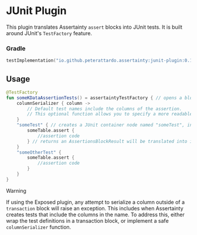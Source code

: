 # JUnit Plugin

This plugin translates Assertainty `assert` blocks into JUnit tests.
It is built around JUnit's `TestFactory` feature.

### Gradle

```Kotlin
testImplementation("io.github.peterattardo.assertainty:junit-plugin:0.1.0")
```

## Usage

```Kotlin
@TestFactory
fun someKDataAssertionTests() = assertaintyTestFactory { // opens a block with a `TestFactoryScope` receiver
    columnSerializer { column ->
        // Default test names include the columns of the assertion. 
        // This optional function allows you to specify a more readable string representation of a column than its existing `toString()`
    }
    "someTest" { // creates a JUnit container node named "someTest", into which all the assertions will be created as individual tests
        someTable.assert {
            //assertion code
        } // returns an AssertionsBlockResult will be translated into individual tests
    }
    "someOtherTest" {
        someTable.assert {
            //assertion code
        }
    }
}
```

>[!WARNING]
> If using the Exposed plugin, any attempt to serialize a column outside of a `transaction` block will raise an exception.
> This includes when Assertainty creates tests that include the columns in the name.
> To address this, either wrap the test definitions in a transaction block, or implement a safe `columnSerializer` function.